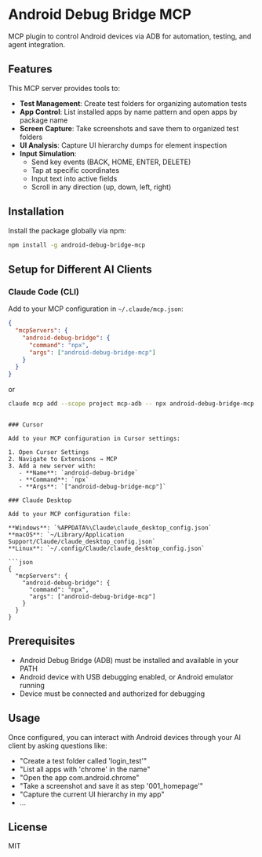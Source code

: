 # Android Debug Bridge MCP

MCP plugin to control Android devices via ADB for automation, testing, and agent integration.

## Features

This MCP server provides tools to:

- **Test Management**: Create test folders for organizing automation tests
- **App Control**: List installed apps by name pattern and open apps by package name
- **Screen Capture**: Take screenshots and save them to organized test folders
- **UI Analysis**: Capture UI hierarchy dumps for element inspection
- **Input Simulation**: 
  - Send key events (BACK, HOME, ENTER, DELETE)
  - Tap at specific coordinates
  - Input text into active fields
  - Scroll in any direction (up, down, left, right)

## Installation

Install the package globally via npm:

```bash
npm install -g android-debug-bridge-mcp
```

## Setup for Different AI Clients

### Claude Code (CLI)

Add to your MCP configuration in `~/.claude/mcp.json`:

```json
{
  "mcpServers": {
    "android-debug-bridge": {
      "command": "npx",
      "args": ["android-debug-bridge-mcp"]
    }
  }
}
```

or 

```bash
claude mcp add --scope project mcp-adb -- npx android-debug-bridge-mcp
```

```

### Cursor

Add to your MCP configuration in Cursor settings:

1. Open Cursor Settings
2. Navigate to Extensions → MCP
3. Add a new server with:
   - **Name**: `android-debug-bridge`
   - **Command**: `npx`
   - **Args**: `["android-debug-bridge-mcp"]`

### Claude Desktop

Add to your MCP configuration file:

**Windows**: `%APPDATA%\Claude\claude_desktop_config.json`
**macOS**: `~/Library/Application Support/Claude/claude_desktop_config.json`
**Linux**: `~/.config/Claude/claude_desktop_config.json`

```json
{
  "mcpServers": {
    "android-debug-bridge": {
      "command": "npx",
      "args": ["android-debug-bridge-mcp"]
    }
  }
}
```

## Prerequisites

- Android Debug Bridge (ADB) must be installed and available in your PATH
- Android device with USB debugging enabled, or Android emulator running
- Device must be connected and authorized for debugging

## Usage

Once configured, you can interact with Android devices through your AI client by asking questions like:

- "Create a test folder called 'login_test'"
- "List all apps with 'chrome' in the name"
- "Open the app com.android.chrome"
- "Take a screenshot and save it as step '001_homepage'"
- "Capture the current UI hierarchy in my app"
- ...

## License

MIT
